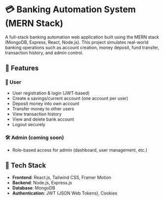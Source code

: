 # 💳 Banking Automation System (MERN Stack)

A full-stack banking automation web application built using the MERN stack (MongoDB, Express, React, Node.js). This project simulates real-world banking operations such as account creation, money deposit, fund transfer, transaction history, and admin control.

## 🚀 Features

### 👤 User
- User registration & login (JWT-based)
- Create a savings/current account (one account per user)
- Deposit money into own account
- Transfer money to other users
- View transaction history
- View and delete bank account
- Logout securely

### 🛠 Admin (coming soon)
- Role-based access for admin (dashboard, user management, etc.)

## 🔧 Tech Stack

- **Frontend**: React.js, Tailwind CSS, Framer Motion
- **Backend**: Node.js, Express.js
- **Database**: MongoDB
- **Authentication**: JWT (JSON Web Tokens), Cookies



